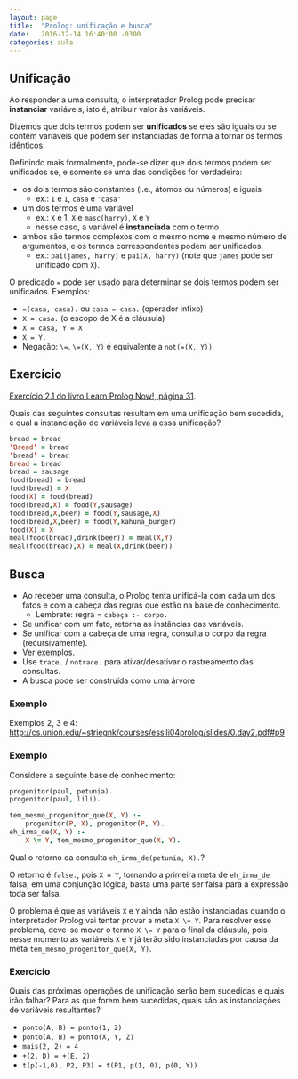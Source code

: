 ```yaml
---
layout: page
title:  "Prolog: unificação e busca"
date:   2016-12-14 16:40:00 -0300
categories: aula
---
```


## Unificação

Ao responder a uma consulta, o interpretador Prolog pode precisar **instanciar** variáveis, isto é, atribuir valor às variáveis.

Dizemos que dois termos podem ser **unificados** se eles são iguais ou se contêm variáveis que podem ser instanciadas de forma a tornar os termos idênticos.

Definindo mais formalmente, pode-se dizer que dois termos podem ser unificados se, e somente se uma das condições for verdadeira:

- os dois termos são constantes (i.e., átomos ou números) e iguais
    + ex.: `1` e `1`, `casa` e `'casa'`
- um dos termos é uma variável
    + ex.: `X` e 1, `X` e `masc(harry)`, `X` e `Y`
    + nesse caso, a variável é **instanciada** com o termo
- ambos são termos complexos com o mesmo nome e mesmo número de argumentos, e os termos correspondentes podem ser unificados.
    + ex.: `pai(james, harry)` e `pai(X, harry)` (note que `james` pode ser unificado com `X`).

O predicado `=` pode ser usado para determinar se dois termos podem ser unificados. Exemplos:

- `=(casa, casa).` ou `casa = casa.` (operador infixo)
- `X = casa.` (o escopo de X é a cláusula)
- `X = casa, Y = X`
- `X = Y.`
- Negação: `\=`. `\=(X, Y)` é equivalente a `not(=(X, Y))`

## Exercício

[Exercício 2.1 do livro Learn Prolog Now!, página 31](http://www.dis.uniroma1.it/~gemignani/documents/lucia/LearnPrologNow.pdf#page=37).

Quais das seguintes consultas resultam em uma unificação bem sucedida, e qual a instanciação de variáveis leva a essa unificação?

```prolog
bread = bread
’Bread’ = bread
’bread’ = bread
Bread = bread
bread = sausage
food(bread) = bread
food(bread) = X
food(X) = food(bread)
food(bread,X) = food(Y,sausage)
food(bread,X,beer) = food(Y,sausage,X)
food(bread,X,beer) = food(Y,kahuna_burger)
food(X) = X
meal(food(bread),drink(beer)) = meal(X,Y)
meal(food(bread),X) = meal(X,drink(beer))
```

## Busca

- Ao receber uma consulta, o Prolog tenta unificá-la com cada um dos fatos e com a cabeça das regras que estão na base de conhecimento.
    + Lembrete: regra = `cabeça :- corpo.`
- Se unificar com um fato, retorna as instâncias das variáveis.
- Se unificar com a cabeça de uma regra, consulta o corpo da regra (recursivamente).
- Ver [exemplos](http://cs.union.edu/~striegnk/courses/esslli04prolog/slides/0.day2.pdf#page=6).
- Use `trace.` / `notrace.` para ativar/desativar o rastreamento das consultas.
- A busca pode ser construída como uma árvore

### Exemplo

Exemplos 2, 3 e 4: <http://cs.union.edu/~striegnk/courses/esslli04prolog/slides/0.day2.pdf#p9>

### Exemplo 

Considere a seguinte base de conhecimento:

```prolog
progenitor(paul, petunia).
progenitor(paul, lili).

tem_mesmo_progenitor_que(X, Y) :-
    progenitor(P, X), progenitor(P, Y).
eh_irma_de(X, Y) :-
    X \= Y, tem_mesmo_progenitor_que(X, Y).
```

Qual o retorno da consulta `eh_irma_de(petunia, X).`?

O retorno é `false.`, pois `X = Y`, tornando a primeira meta de `eh_irma_de` falsa; em uma conjunção lógica, basta uma parte ser falsa para a expressão toda ser falsa.

O problema é que as variáveis `X` e `Y` ainda não estão instanciadas quando o interpretador Prolog vai tentar provar a meta `X \= Y`. Para resolver esse problema, deve-se mover o termo `X \= Y` para o final da cláusula, pois nesse momento as variáveis `X` e `Y` já terão sido instanciadas por causa da meta `tem_mesmo_progenitor_que(X, Y)`.

### Exercício

Quais das próximas operações de unificação serão bem sucedidas e quais irão falhar? Para as que forem bem sucedidas, quais são as instanciações de variáveis resultantes?

- `ponto(A, B) = ponto(1, 2)`
- `ponto(A, B) = ponto(X, Y, Z)`
- `mais(2, 2) = 4`
- `+(2, D) = +(E, 2)`
- `t(p(-1,0), P2, P3) = t(P1, p(1, 0), p(0, Y))`
